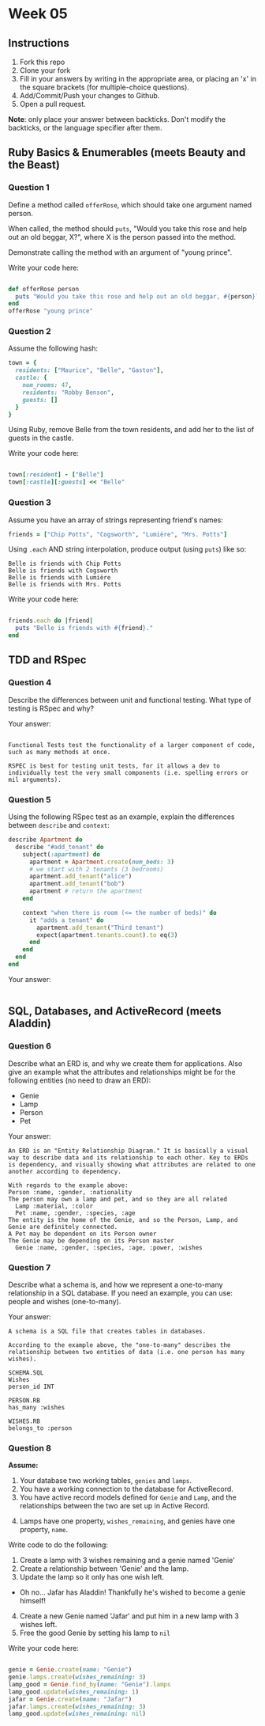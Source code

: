 # Week 05

## Instructions

1. Fork this repo
2. Clone your fork
3. Fill in your answers by writing in the appropriate area, or placing an 'x' in
the square brackets (for multiple-choice questions).
4. Add/Commit/Push your changes to Github.
5. Open a pull request.

**Note**: only place your answer between backticks. Don't modify the backticks,
or the language specifier after them.

## Ruby Basics & Enumerables (meets Beauty and the Beast)

### Question 1

Define a method called `offerRose`, which should take one argument named person.

When called, the method should `puts`, "Would you take this rose and help out
an old beggar, X?", where X is the person passed into the method.

Demonstrate calling the method with an argument of "young prince".

Write your code here:
```ruby

def offerRose person
  puts "Would you take this rose and help out an old beggar, #{person}?"
end
offerRose "young prince"

```

### Question 2

Assume the following hash:

```ruby
town = {
  residents: ["Maurice", "Belle", "Gaston"],
  castle: {
    num_rooms: 47,
    residents: "Robby Benson",
    guests: []
  }
}
```

Using Ruby, remove Belle from the town residents, and
add her to the list of guests in the castle.

Write your code here:
```ruby

town[:resident] - ["Belle"]
town[:castle][:guests] << "Belle"

```

### Question 3

Assume you have an array of strings representing friend's names:

```ruby
friends = ["Chip Potts", "Cogsworth", "Lumière", "Mrs. Potts"]
```

Using `.each` AND string interpolation, produce output (using `puts`) like so:

```
Belle is friends with Chip Potts
Belle is friends with Cogsworth
Belle is friends with Lumière
Belle is friends with Mrs. Potts
```

Write your code here:
```ruby

friends.each do |friend|
  puts "Belle is friends with #{friend}."
end

```

## TDD and RSpec

### Question 4

Describe the differences between unit and functional testing. What type of testing is RSpec and why?

Your answer:
```Unit Tests test smaller components of code, such as a single method.

Functional Tests test the functionality of a larger component of code, such as many methods at once.

RSPEC is best for testing unit tests, for it allows a dev to individually test the very small components (i.e. spelling errors or mil arguments).
```

### Question 5

Using the following RSpec test as an example, explain the differences between `describe` and `context`:

```ruby
describe Apartment do
  describe "#add_tenant" do
    subject(:apartment) do
      apartment = Apartment.create(num_beds: 3)
      # we start with 2 tenants (3 bedrooms)
      apartment.add_tenant("alice")
      apartment.add_tenant("bob")
      apartment # return the apartment
    end

    context "when there is room (<= the number of beds)" do
      it "adds a tenant" do
        apartment.add_tenant("Third tenant")
        expect(apartment.tenants.count).to eq(3)
      end
    end
  end
end
```

Your answer:
```According to the example above, "describe" is intended to test what exactly the method will do (in this case, add a tenant to the apartment that is an argument). Context tests a specific condition of a method, such as a tenant may be added to the apartment ONLY IF the number of beds available is greater than or equal to the number of tenants.
```

## SQL, Databases, and ActiveRecord (meets Aladdin)

### Question 6

Describe what an ERD is, and why we create them for applications. Also give an
example what the attributes and relationships might be for the following
entities (no need to draw an ERD):
<!-- Maybe clarify whether they're meant to give relationships between all four entities or... -->
* Genie
* Lamp
* Person
* Pet

Your answer:
```
An ERD is an "Entity Relationship Diagram." It is basically a visual way to describe data and its relationship to each other. Key to ERDs is dependency, and visually showing what attributes are related to one another according to dependency.

With regards to the example above:
Person :name, :gender, :nationality
The person may own a lamp and pet, and so they are all related
  Lamp :material, :color
  Pet :name, :gender, :species, :age
The entity is the home of the Genie, and so the Person, Lamp, and Genie are definitely connected.
A Pet may be dependent on its Person owner
The Genie may be depending on its Person master
  Genie :name, :gender, :species, :age, :power, :wishes
```

### Question 7

Describe what a schema is, and how we represent a one-to-many relationship in a
SQL database. If you need an example, you can use: people and wishes
(one-to-many).

Your answer:
```
A schema is a SQL file that creates tables in databases.

According to the example above, the "one-to-many" describes the relationship between two entities of data (i.e. one person has many wishes).

SCHEMA.SQL
Wishes
person_id INT

PERSON.RB
has_many :wishes

WISHES.RB
belongs_to :person
```

### Question 8

**Assume:**
1. Your database two working tables, `genies` and `lamps`.
2. You have a working connection to the database for ActiveRecord.
3. You have active record models defined for `Genie` and `Lamp`, and the
relationships between the two are set up in Active Record.
<!-- Do we want to specifiy what kind of relationship they have, in case some students aren't familiar with the mythology...? -->
4. Lamps have one property, `wishes_remaining`, and genies have one property, `name`.

Write code to do the following:

1. Create a lamp with 3 wishes remaining and a genie named 'Genie'
2. Create a relationship between 'Genie' and the lamp.
3. Update the lamp so it only has one wish left.
  * Oh no... Jafar has Aladdin! Thankfully he's wished to become a genie himself!
4. Create a new Genie named 'Jafar' and put him in a new lamp with 3 wishes left.
5. Free the good Genie by setting his lamp to `nil`


Write your code here:
```ruby

genie = Genie.create(name: "Genie")
genie.lamps.create(wishes_remaining: 3)
lamp_good = Genie.find_by(name: "Genie").lamps
lamp_good.update(wishes_remaining: 1)
jafar = Genie.create(name: "Jafar")
jafar.lamps.create(wishes_remaining: 3)
lamp_good.update(wishes_remaining: nil)
```
